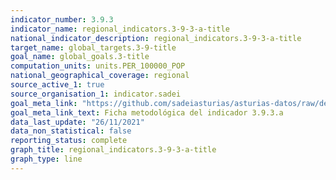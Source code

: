 ```yaml
---
indicator_number: 3.9.3
indicator_name: regional_indicators.3-9-3-a-title
national_indicator_description: regional_indicators.3-9-3-a-title
target_name: global_targets.3-9-title
goal_name: global_goals.3-title
computation_units: units.PER_100000_POP
national_geographical_coverage: regional
source_active_1: true
source_organisation_1: indicator.sadei
goal_meta_link: "https://github.com/sadeiasturias/asturias-datos/raw/develop/descargas/metodologia/3.9.3.a.pdf"
goal_meta_link_text: Ficha metodológica del indicador 3.9.3.a
data_last_update: "26/11/2021"
data_non_statistical: false
reporting_status: complete
graph_title: regional_indicators.3-9-3-a-title
graph_type: line
---
```

